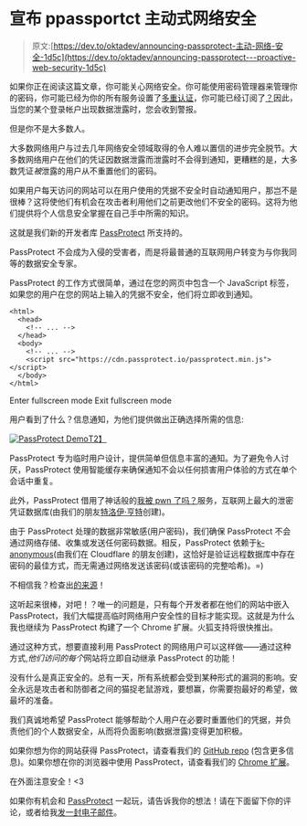 # 宣布 ppassportct 主动式网络安全

> 原文:[https://dev.to/oktadev/announcing-passprotect-主动-网络-安全-1d5c](https://dev.to/oktadev/announcing-passprotect---proactive-web-security-1d5c)

如果你正在阅读这篇文章，你可能关心网络安全。你可能使用密码管理器来管理你的密码，你可能已经为你的所有服务设置了[多重认证](https://2fanotifier.org/)，你可能已经订阅了[？](https://haveibeenpwned.com/)因此，当您的某个登录帐户出现数据泄露时，您会收到警报。

但是你不是大多数人。

大多数网络用户与过去几年网络安全领域取得的令人难以置信的进步完全脱节。大多数网络用户在他们的凭证因数据泄露而泄露时不会得到通知，更糟糕的是，大多数凭证*被*泄露的用户从不重置他们的密码。

如果用户每天访问的网站可以在用户使用的凭据不安全时自动通知用户，那岂不是很棒？这将使他们有机会在攻击者利用他们之前更改他们不安全的密码。这将为他们提供将个人信息安全掌握在自己手中所需的知识。

这就是我们新的开发者库 [PassProtect](https://github.com/oktasecuritylabs/passprotect-js) 所支持的。

PassProtect 不会成为入侵的受害者，而是将最普通的互联网用户转变为与你我同等的数据安全专家。

PassProtect 的工作方式很简单，通过在您的网页中包含一个 JavaScript 标签，如果您的用户在您的网站上输入的凭据不安全，他们将立即收到通知。

```
<html>
  <head>
    <!-- ... -->
  </head>
  <body>
    <!-- ... -->
    <script src="https://cdn.passprotect.io/passprotect.min.js"></script>
  </body>
</html> 
```

Enter fullscreen mode Exit fullscreen mode

用户看到了什么？信息通知，为他们提供做出正确选择所需的信息:

[![PassProtect Demo](../Images/5f95ef9020e7ba5d827c9f30fa48af5b.png)T2】](https://res.cloudinary.com/practicaldev/image/fetch/s--Y3lhxvX7--/c_limit%2Cf_auto%2Cfl_progressive%2Cq_66%2Cw_880/https://developer.okta.com/assets/blog/passprotect/passprotect-demo-33f7bbb6d8063f027318d16e4890d8285ca52950f8c393126c3ee80105dbc8e2.gif)

PassProtect 专为临时用户设计，提供简单但信息丰富的通知。为了避免令人讨厌，PassProtect 使用智能缓存来确保通知不会以任何损害用户体验的方式在单个会话中重复。

此外，PassProtect 借用了神话般的[我被 pwn 了吗？](https://haveibeenpwned.com/)服务，互联网上最大的泄密凭证数据库(由我们的朋友[特洛伊·亨特](https://www.troyhunt.com/)创建)。

由于 PassProtect 处理的数据非常敏感(用户密码)，我们确保 PassProtect 不会通过网络存储、收集或发送任何密码数据。相反，PassProtect 依赖于[k-anonymous](https://blog.cloudflare.com/validating-leaked-passwords-with-k-anonymity/)(由我们在 Cloudflare 的朋友创建)，这恰好是验证远程数据库中存在密码的最佳方式，而无需通过网络发送该密码(或该密码的完整哈希)。=)

不相信我？检查出[的来源](https://github.com/oktasecuritylabs/passprotect-js)！

这听起来很棒，对吧！？唯一的问题是，只有每个开发者都在他们的网站中嵌入 PassProtect，我们大幅提高临时网络用户安全性的目标才能实现。这就是为什么我也继续为 PassProtect 构建了一个 Chrome 扩展。火狐支持将很快推出。

通过这种方式，想要直接利用 PassProtect 的网络用户可以这样做——通过这种方式,*他们访问的每个*网站将立即自动继承 PassProtect 的功能！

没有什么是真正安全的。总有一天，所有系统都会受到某种形式的漏洞的影响。安全永远是攻击者和防御者之间的猫捉老鼠游戏，要想赢，你需要抱最好的希望，做最坏的准备。

我们真诚地希望 PassProtect 能够帮助个人用户在必要时重置他们的凭据，并负责他们的个人数据安全，从而将负面影响(数据泄露)变得更加积极。

如果你想为你的网站获得 PassProtect，请查看我们的 [GitHub repo](https://github.com/oktasecuritylabs/passprotect-js) (包含更多信息)。如果你想在你的浏览器中使用 PassProtect，请查看我们的 [Chrome 扩展](https://chrome.google.com/webstore/detail/passprotect/cpimldclklpfifolmdnicjnfbjdepjnf)。

在外面注意安全！<3

如果你有机会和 [PassProtect](https://www.passprotect.io) 一起玩，请告诉我你的想法！请在下面留下你的评论，或者给我[发一封电子邮件](//mailto:randall.degges@okta.com)。